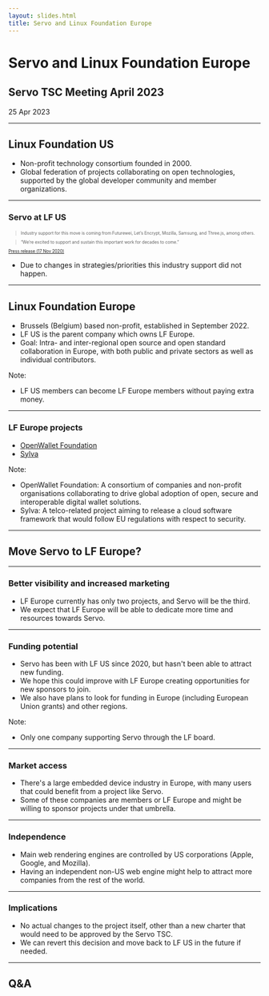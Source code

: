 ```yaml
---
layout: slides.html
title: Servo and Linux Foundation Europe
---
```


<!-- .slide: class="cover" -->

# Servo and Linux Foundation Europe

## Servo TSC Meeting April 2023

25 Apr 2023

-----

## Linux Foundation US

* Non-profit technology consortium founded in 2000.
* Global federation of projects collaborating on open technologies, supported by the global developer community and member organizations.

----

### Servo at LF US

<div style="font-size: 0.6em;">

> Industry support for this move is coming from Futurewei, Let’s Encrypt, Mozilla, Samsung, and Three.js, among others.

> “We’re excited to support and sustain this important work for decades to come.”

[Press release (17 Nov 2020)](https://www.linuxfoundation.org/press/press-release/open-source-web-engine-servo-to-be-hosted-at-linux-foundation)

</div>

* Due to changes in strategies/priorities this industry support did not happen.

-----

## Linux Foundation Europe

* Brussels (Belgium) based non-profit, established in September 2022.
* LF US is the parent company which owns LF Europe.
* Goal: Intra- and inter-regional open source and open standard collaboration in Europe, with both public and private sectors as well as individual contributors.

Note:

* LF US members can become LF Europe members without paying extra money.

----

### LF Europe projects

* [OpenWallet Foundation](https://openwallet.foundation/)
* [Sylva](https://gitlab.com/sylva-projects/sylva)

Note:

* OpenWallet Foundation: A consortium of companies and non-profit organisations collaborating to drive global adoption of open, secure and interoperable digital wallet solutions.
* Sylva: A telco-related project aiming to release a cloud software framework that would follow EU regulations with respect to security.

-----

## Move Servo to LF Europe?

----

### Better visibility and increased marketing

* LF Europe currently has only two projects, and Servo will be the third.
* We expect that LF Europe will be able to dedicate more time and resources towards Servo.

----

### Funding potential

* Servo has been with LF US since 2020, but hasn't been able to attract new funding.
* We hope this could improve with LF Europe creating opportunities for new sponsors to join.
* We also have plans to look for funding in Europe (including European Union grants) and other regions.

Note:

* Only one company supporting Servo through the LF board.

----

### Market access

* There's a large embedded device industry in Europe, with many users that could benefit from a project like Servo.
* Some of these companies are members or LF Europe and might be willing to sponsor projects under that umbrella.

----

### Independence

* Main web rendering engines are controlled by US corporations (Apple, Google, and Mozilla).
* Having an independent non-US web engine might help to attract more companies from the rest of the world.

----

### Implications

* No actual changes to the project itself, other than a new charter that would need to be approved by the Servo TSC.
* We can revert this decision and move back to LF US in the future if needed.

-----

<!-- .slide: class="last" -->

## Q&A

